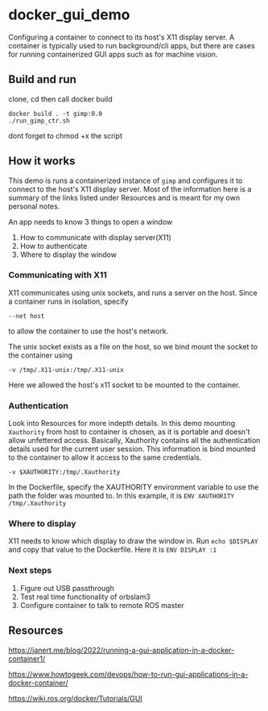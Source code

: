 # docker_gui_demo
Configuring a container to connect to its host's X11 display server.
A container is typically used to run background/cli apps, but there are cases for running containerized GUI apps such as for machine vision.

## Build and run
clone, cd then call docker build
```
docker build . -t gimp:0.0
./run_gimp_ctr.sh
```
dont forget to chmod +x the script

## How it works
This demo is runs a containerized instance of ```gimp``` and configures it to connect to the host's X11 display server. Most of the information here is a summary of the links listed under Resources and is meant for my own personal notes.

An app needs to know 3 things to open a window
1. How to communicate with display server(X11)
2. How to authenticate
3. Where to display the window

### Communicating with X11
X11 communicates using unix sockets, and runs a server on the host. Since a container runs in isolation, specify
```
--net host
``` 
to allow the container to use the host's network.

The unix socket exists as a file on the host, so we bind mount the socket to the container using 
```
-v /tmp/.X11-unix:/tmp/.X11-unix
```
Here we allowed the host's x11 socket to be mounted to the container.

### Authentication
Look into Resources for more indepth details.
In this demo mounting ```Xauthority``` from host to container is chosen, as it is portable and doesn't allow unfettered access.
Basically, Xauthority contains all the authentication details used for the current user session. This information is bind mounted to the container to allow it access to the same credentials.
```
-v $XAUTHORITY:/tmp/.Xauthority
```
In the Dockerfile, specify the XAUTHORITY environment variable to use the path the folder was mounted to. In this example, it is ```ENV XAUTHORITY /tmp/.Xauthority```

### Where to display
X11 needs to know which display to draw the window in. Run ```echo $DISPLAY``` and copy that value to the Dockerfile. Here it is ```ENV DISPLAY :1```

### Next steps
1. Figure out USB passthrough
2. Test real time functionality of orbslam3
3. Configure container to talk to remote ROS master 

## Resources
https://janert.me/blog/2022/running-a-gui-application-in-a-docker-container1/

https://www.howtogeek.com/devops/how-to-run-gui-applications-in-a-docker-container/

https://wiki.ros.org/docker/Tutorials/GUI

